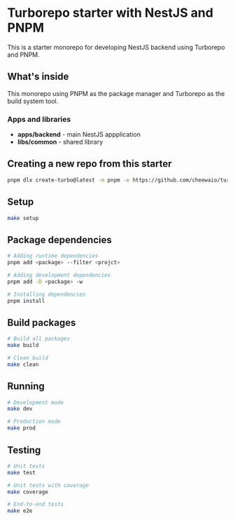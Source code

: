 # Turborepo starter with NestJS and PNPM

This is a starter monorepo for developing NestJS backend using Turborepo and PNPM.

## What's inside

This monorepo using PNPM as the package manager and Turborepo as the build system tool.

### Apps and libraries

- **apps/backend** - main NestJS appplication
- **libs/common** - shared library

## Creating a new repo from this starter

```bash
pnpm dlx create-turbo@latest -m pnpm -e https://github.com/cheewaio/turbo-nestjs-starter
```

## Setup

```bash
make setup
```

## Package dependencies

```bash
# Adding runtime dependencies
pnpm add <package> --filter <projct>

# Adding development dependencies
pnpm add -D <package> -w

# Installing dependencies
pnpm install
```

## Build packages

```bash
# Build all packages
make build

# Clean build
make clean
```

## Running

```bash
# Development mode
make dev

# Production mode
make prod
```

## Testing

```bash
# Unit tests
make test

# Unit tests with coverage
make coverage

# End-to-end tests
make e2e
```
